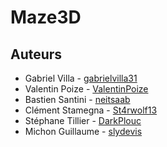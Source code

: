 # Maze3D
<!---
 <> (![Build Status](https://api.travis-ci.org/PolyDevTeam/Maze3D.svg?branch=dev))
-->
## Auteurs
* Gabriel Villa - [gabrielvilla31](https://github.com/gabrielvilla31)
* Valentin Poize - [ValentinPoize](https://github.com/ValentinPoize)
* Bastien Santini - [neitsaab](https://github.com/neitsaab)
* Clément Stamegna - [St4rwolf13](https://github.com/St4rwolf13)
* Stéphane Tillier - [DarkPlouc](https://github.com/DarkPlouc)
* Michon Guillaume - [slydevis](https://github.com/slydevis)
